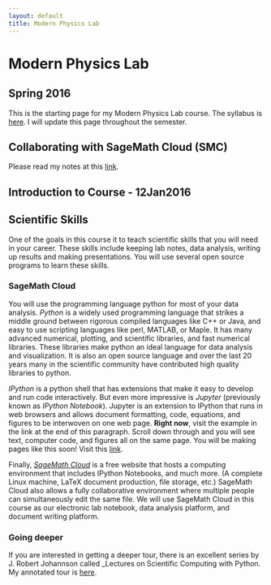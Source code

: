 ```yaml
---
layout: default
title: Modern Physics Lab
---
```

# Modern Physics Lab

## Spring 2016

This is the starting page for my  Modern Physics Lab course. The syllabus is [here](Syllabus). I will update this page throughout the semester.

## Collaborating with SageMath Cloud (SMC)
Please read my notes at this [link](Collaboration).

## Introduction to Course - 12Jan2016
## Scientific Skills
One of the goals in this course it to teach scientific skills that you will need in your career. These skills include keeping lab notes, data analysis, writing up results and making presentations. You will use several open source programs to learn these skills.

### SageMath Cloud
You will use the programming language python for most of your data analysis. _Python_ is a widely used programming language that strikes a middle ground between rigorous compiled languages like C++ or Java, and easy to use scripting languages like perl, MATLAB, or Maple. It has many advanced numerical, plotting, and scientific libraries, and fast numerical libraries. These libraries make python an ideal language for data analysis and visualization. It is also an open source language and over the last 20 years many in the scientific community have contributed high quality libraries to python.

_IPython_ is a python shell that has extensions that make it easy to develop and run code interactively. But even more impressive is _Jupyter_ (previously known as _IPython Notebook_). Jupyter is an extension to IPython that runs in web browsers and allows document formatting, code, equations, and figures to be interwoven on one web page. __Right now__, visit the example in the link at the end of this paragraph. Scroll down through and you will see text, computer code, and figures all on the same page. You will be making pages like this soon! Visit this [link](http://nbviewer.ipython.org/github/jrjohansson/scientific-python-lectures/blob/master/Lecture-4-Matplotlib.ipynb). 

Finally, [_SageMath Cloud_](http://cloud.sagemath.com) is a free website that hosts a computing environment that includes IPython Notebooks, and much more. (A complete Linux machine, LaTeX document production, file storage, etc.) SageMath Cloud also allows a fully collaborative environment where multiple people can simultaneously edit the same file.
We will use SageMath Cloud in this course as our electronic lab notebook, data analysis platform, and document writing platform.

### Going deeper
If you are interested in getting a deeper tour, there is an excellent series by J. Robert Johannson called _Lectures on Scientific Computing with Python. My annotated tour is [here](SciCompTour).
